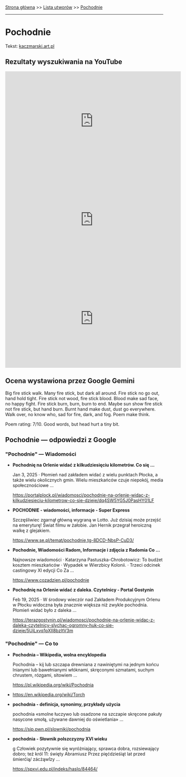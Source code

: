 [Strona główna](../index.md) >> [Lista utworów](../list.md) >> [Pochodnie](437.md)

---

# Pochodnie

Tekst: [kaczmarski.art.pl](https://www.kaczmarski.art.pl/tworczosc/wiersze/pochodnie/)

## Rezultaty wyszukiwania na YouTube

<iframe width="560" height="315" src="https://www.youtube.com/embed/YiABiSPt4_M?si=IdontcarewhotheIRSsendsImnotpayingtaxes" title="YouTube video player" frameborder="0" allow="accelerometer; autoplay; clipboard-write; encrypted-media; gyroscope; picture-in-picture; web-share" referrerpolicy="strict-origin-when-cross-origin" allowfullscreen></iframe>

<iframe width="560" height="315" src="https://www.youtube.com/embed/er7ipg_zvfM?si=IdontcarewhotheIRSsendsImnotpayingtaxes" title="YouTube video player" frameborder="0" allow="accelerometer; autoplay; clipboard-write; encrypted-media; gyroscope; picture-in-picture; web-share" referrerpolicy="strict-origin-when-cross-origin" allowfullscreen></iframe>

<iframe width="560" height="315" src="https://www.youtube.com/embed/fklCTs25Pyg?si=IdontcarewhotheIRSsendsImnotpayingtaxes" title="YouTube video player" frameborder="0" allow="accelerometer; autoplay; clipboard-write; encrypted-media; gyroscope; picture-in-picture; web-share" referrerpolicy="strict-origin-when-cross-origin" allowfullscreen></iframe>

## Ocena wystawiona przez Google Gemini

Big fire stick walk. Many fire stick, but dark all around. Fire stick no go out, hand hold tight. Fire stick not wood, fire stick blood. Blood make sad face, no happy fight. Fire stick burn, burn, burn to end. Maybe sun show fire stick not fire stick, but hand burn. Burnt hand make dust, dust go everywhere. Walk over, no know who, sad for fire, dark, and fog. Poem make think.

Poem rating: 7/10. Good words, but head hurt a tiny bit.


## Pochodnie — odpowiedzi z Google

### "Pochodnie" — Wiadomości

- **Pochodnię na Orlenie widać z kilkudziesięciu kilometrów. Co się ...**

    Jan 3, 2025  ·  Płomień nad zakładem widać z wielu punktach Płocka, a także wielu okolicznych gmin. Wielu mieszkańców czuje niepokój, media społecznościowe ... 

   <https://portalplock.pl/wiadomosci/pochodnie-na-orlenie-widac-z-kilkudziesieciu-kilometrow-co-sie-dzieje/dq4SW5YG5J0PasHY01LF>
- **POCHODNIE - wiadomości, informacje - Super Express**

    Szczęśliwiec zgarnął główną wygraną w Lotto. Już dzisiaj może przejść na emeryturę! Świat filmu w żałobie. Jan Hernik przegrał heroiczną walkę z glejakiem. 

   <https://www.se.pl/temat/pochodnie,tg-8DCD-NbsP-CuD3/>
- **Pochodnie, Wiadomości Radom, Informacje i zdjęcia z Radomia Co ...**

    Najnowsze wiadomości · Katarzyna Pastuszka-Chrobotowicz: To budżet kosztem mieszkańców · Wypadek w Wierzbicy Kolonii. · Trzeci odcinek castingowy XI edycji Co Za ... 

   <https://www.cozadzien.pl/pochodnie>
- **Pochodnię na Orlenie widać z daleka. Czytelnicy - Portal Gostynin**

    Feb 19, 2025  ·  W środowy wieczór nad Zakładem Produkcyjnym Orlenu w Płocku widoczna była znacznie większa niż zwykle pochodnia. Płomień widać było z daleka ... 

   <https://terazgostynin.pl/wiadomosci/pochodnie-na-orlenie-widac-z-daleka-czytelnicy-slychac-ogromny-huk-co-sie-dzieje/5UiLxvq1pXIl8bzItV3m>

### "Pochodnie" — Co to

- **Pochodnia – Wikipedia, wolna encyklopedia**

    Pochodnia – kij lub szczapa drewniana z nawiniętymi na jednym końcu lnianymi lub bawełnianymi włóknami, skręconymi szmatami, suchym chrustem, rózgami, sitowiem ... 

   <https://pl.wikipedia.org/wiki/Pochodnia>
- <https://en.wikipedia.org/wiki/Torch>
- **pochodnia - definicja, synonimy, przykłady użycia**

    pochodnia «smolne łuczywo lub osadzone na szczapie skręcone pakuły nasycone smołą, używane dawniej do oświetlania» ... 

   <https://sjp.pwn.pl/slowniki/pochodnia>
- **pochodnia - Słownik polszczyzny XVI wieku**

    g Człowiek pozytywnie się wyróżniający, sprawca dobra, rozsiewający dobro; też król 11: święty Abramiusz Przez pięćdzieśiąt lat przed śmierćią/ zácżąwſzy ... 

   <https://spxvi.edu.pl/indeks/haslo/84464/>

